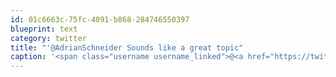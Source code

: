 ```yaml
---
id: 01c6663c-75fc-4091-b868-284746550397
blueprint: text
category: twitter
title: "'@AdrianSchneider Sounds like a great topic"
caption: '<span class="username username_linked">@<a href="https://twitter.com/AdrianSchneider" title="Adrian Schneider">AdrianSchneider</a></span> Sounds like a great topic'
---
```

